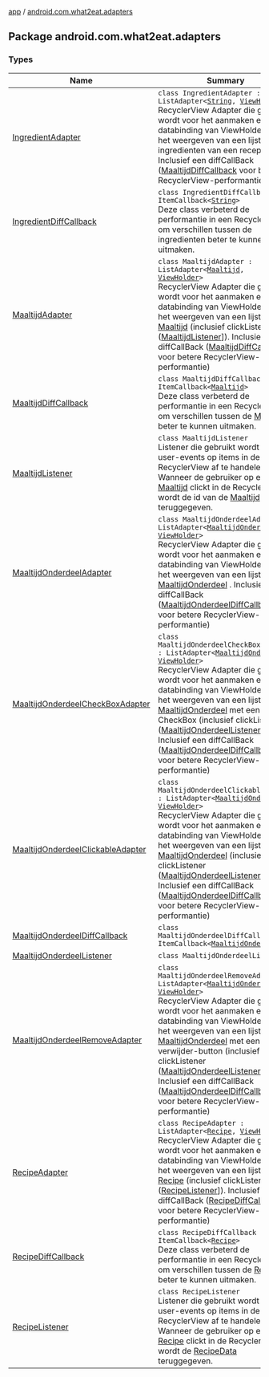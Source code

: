 [app](../index.md) / [android.com.what2eat.adapters](./index.md)

## Package android.com.what2eat.adapters

### Types

| Name | Summary |
|---|---|
| [IngredientAdapter](-ingredient-adapter/index.md) | `class IngredientAdapter : ListAdapter<`[`String`](https://kotlinlang.org/api/latest/jvm/stdlib/kotlin/-string/index.html)`, `[`ViewHolder`](-ingredient-adapter/-view-holder/index.md)`>`<br>RecyclerView Adapter die gebruikt wordt voor het aanmaken en databinding van ViewHolders voor het weergeven van een lijst van ingredienten van een recept. Inclusief een diffCallBack ([MaaltijdDiffCallback](-maaltijd-diff-callback/index.md) voor betere RecyclerView-performantie) |
| [IngredientDiffCallback](-ingredient-diff-callback/index.md) | `class IngredientDiffCallback : ItemCallback<`[`String`](https://kotlinlang.org/api/latest/jvm/stdlib/kotlin/-string/index.html)`>`<br>Deze class verbeterd de performantie in een RecyclerView om verschillen tussen de ingredienten beter te kunnen uitmaken. |
| [MaaltijdAdapter](-maaltijd-adapter/index.md) | `class MaaltijdAdapter : ListAdapter<`[`Maaltijd`](../android.com.what2eat.model/-maaltijd/index.md)`, `[`ViewHolder`](-maaltijd-adapter/-view-holder/index.md)`>`<br>RecyclerView Adapter die gebruikt wordt voor het aanmaken en databinding van ViewHolders voor het weergeven van een lijst van [Maaltijd](../android.com.what2eat.model/-maaltijd/index.md) (inclusief clickListener ([MaaltijdListener](-maaltijd-listener/index.md)]). Inclusief een diffCallBack ([MaaltijdDiffCallback](-maaltijd-diff-callback/index.md) voor betere RecyclerView-performantie) |
| [MaaltijdDiffCallback](-maaltijd-diff-callback/index.md) | `class MaaltijdDiffCallback : ItemCallback<`[`Maaltijd`](../android.com.what2eat.model/-maaltijd/index.md)`>`<br>Deze class verbeterd de performantie in een RecyclerView om verschillen tussen de [Maaltijden](#) beter te kunnen uitmaken. |
| [MaaltijdListener](-maaltijd-listener/index.md) | `class MaaltijdListener`<br>Listener die gebruikt wordt om user-events op items in de RecyclerView af te handelen. Wanneer de gebruiker op een [Maaltijd](../android.com.what2eat.model/-maaltijd/index.md) clickt in de RecyclerView wordt de id van de [Maaltijd](../android.com.what2eat.model/-maaltijd/index.md) teruggegeven. |
| [MaaltijdOnderdeelAdapter](-maaltijd-onderdeel-adapter/index.md) | `class MaaltijdOnderdeelAdapter : ListAdapter<`[`MaaltijdOnderdeel`](../android.com.what2eat.model/-maaltijd-onderdeel/index.md)`, `[`ViewHolder`](-maaltijd-onderdeel-adapter/-view-holder/index.md)`>`<br>RecyclerView Adapter die gebruikt wordt voor het aanmaken en databinding van ViewHolders voor het weergeven van een lijst van [MaaltijdOnderdeel](../android.com.what2eat.model/-maaltijd-onderdeel/index.md) . Inclusief een diffCallBack ([MaaltijdOnderdeelDiffCallback](-maaltijd-onderdeel-diff-callback/index.md) voor betere RecyclerView-performantie) |
| [MaaltijdOnderdeelCheckBoxAdapter](-maaltijd-onderdeel-check-box-adapter/index.md) | `class MaaltijdOnderdeelCheckBoxAdapter : ListAdapter<`[`MaaltijdOnderdeel`](../android.com.what2eat.model/-maaltijd-onderdeel/index.md)`, `[`ViewHolder`](-maaltijd-onderdeel-check-box-adapter/-view-holder/index.md)`>`<br>RecyclerView Adapter die gebruikt wordt voor het aanmaken en databinding van ViewHolders voor het weergeven van een lijst van [MaaltijdOnderdeel](../android.com.what2eat.model/-maaltijd-onderdeel/index.md) met een CheckBox (inclusief clickListener ([MaaltijdOnderdeelListener](-maaltijd-onderdeel-listener/index.md)]). Inclusief een diffCallBack ([MaaltijdOnderdeelDiffCallback](-maaltijd-onderdeel-diff-callback/index.md) voor betere RecyclerView-performantie) |
| [MaaltijdOnderdeelClickableAdapter](-maaltijd-onderdeel-clickable-adapter/index.md) | `class MaaltijdOnderdeelClickableAdapter : ListAdapter<`[`MaaltijdOnderdeel`](../android.com.what2eat.model/-maaltijd-onderdeel/index.md)`, `[`ViewHolder`](-maaltijd-onderdeel-clickable-adapter/-view-holder/index.md)`>`<br>RecyclerView Adapter die gebruikt wordt voor het aanmaken en databinding van ViewHolders voor het weergeven van een lijst van [MaaltijdOnderdeel](../android.com.what2eat.model/-maaltijd-onderdeel/index.md) (inclusief clickListener ([MaaltijdOnderdeelListener](-maaltijd-onderdeel-listener/index.md)]). Inclusief een diffCallBack ([MaaltijdOnderdeelDiffCallback](-maaltijd-onderdeel-diff-callback/index.md) voor betere RecyclerView-performantie) |
| [MaaltijdOnderdeelDiffCallback](-maaltijd-onderdeel-diff-callback/index.md) | `class MaaltijdOnderdeelDiffCallback : ItemCallback<`[`MaaltijdOnderdeel`](../android.com.what2eat.model/-maaltijd-onderdeel/index.md)`>` |
| [MaaltijdOnderdeelListener](-maaltijd-onderdeel-listener/index.md) | `class MaaltijdOnderdeelListener` |
| [MaaltijdOnderdeelRemoveAdapter](-maaltijd-onderdeel-remove-adapter/index.md) | `class MaaltijdOnderdeelRemoveAdapter : ListAdapter<`[`MaaltijdOnderdeel`](../android.com.what2eat.model/-maaltijd-onderdeel/index.md)`, `[`ViewHolder`](-maaltijd-onderdeel-remove-adapter/-view-holder/index.md)`>`<br>RecyclerView Adapter die gebruikt wordt voor het aanmaken en databinding van ViewHolders voor het weergeven van een lijst van [MaaltijdOnderdeel](../android.com.what2eat.model/-maaltijd-onderdeel/index.md) met een verwijder-button (inclusief clickListener ([MaaltijdOnderdeelListener](-maaltijd-onderdeel-listener/index.md)]). Inclusief een diffCallBack ([MaaltijdOnderdeelDiffCallback](-maaltijd-onderdeel-diff-callback/index.md) voor betere RecyclerView-performantie) |
| [RecipeAdapter](-recipe-adapter/index.md) | `class RecipeAdapter : ListAdapter<`[`Recipe`](../android.com.what2eat.network/-recipe/index.md)`, `[`ViewHolder`](-recipe-adapter/-view-holder/index.md)`>`<br>RecyclerView Adapter die gebruikt wordt voor het aanmaken en databinding van ViewHolders voor het weergeven van een lijst van [Recipe](../android.com.what2eat.network/-recipe/index.md) (inclusief clickListener ([RecipeListener](-recipe-listener/index.md)]). Inclusief een diffCallBack ([RecipeDiffCallback](-recipe-diff-callback/index.md) voor betere RecyclerView-performantie) |
| [RecipeDiffCallback](-recipe-diff-callback/index.md) | `class RecipeDiffCallback : ItemCallback<`[`Recipe`](../android.com.what2eat.network/-recipe/index.md)`>`<br>Deze class verbeterd de performantie in een RecyclerView om verschillen tussen de [Recipe](../android.com.what2eat.network/-recipe/index.md) beter te kunnen uitmaken. |
| [RecipeListener](-recipe-listener/index.md) | `class RecipeListener`<br>Listener die gebruikt wordt om user-events op items in de RecyclerView af te handelen. Wanneer de gebruiker op een [Recipe](../android.com.what2eat.network/-recipe/index.md) clickt in de RecyclerView wordt de [RecipeData](../android.com.what2eat.network/-recipe-data/index.md) teruggegeven. |
